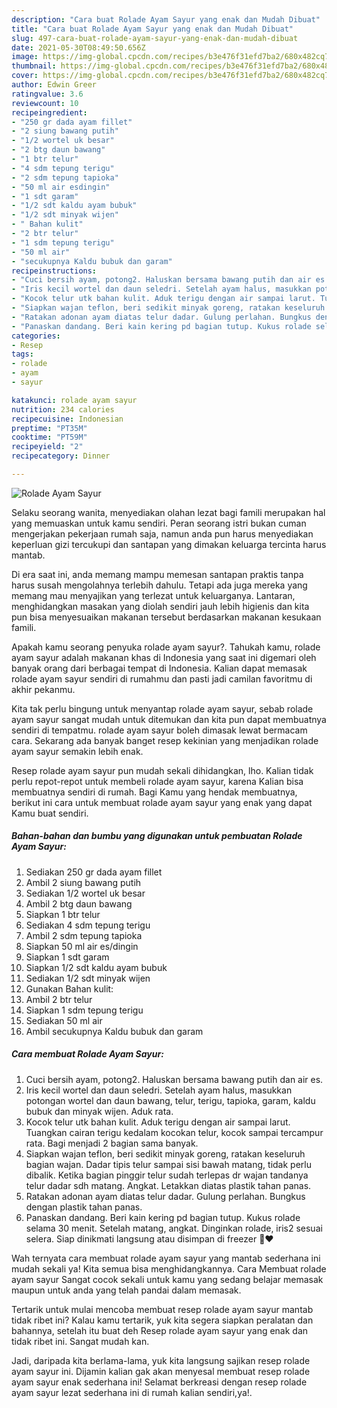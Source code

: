 ```yaml
---
description: "Cara buat Rolade Ayam Sayur yang enak dan Mudah Dibuat"
title: "Cara buat Rolade Ayam Sayur yang enak dan Mudah Dibuat"
slug: 497-cara-buat-rolade-ayam-sayur-yang-enak-dan-mudah-dibuat
date: 2021-05-30T08:49:50.656Z
image: https://img-global.cpcdn.com/recipes/b3e476f31efd7ba2/680x482cq70/rolade-ayam-sayur-foto-resep-utama.jpg
thumbnail: https://img-global.cpcdn.com/recipes/b3e476f31efd7ba2/680x482cq70/rolade-ayam-sayur-foto-resep-utama.jpg
cover: https://img-global.cpcdn.com/recipes/b3e476f31efd7ba2/680x482cq70/rolade-ayam-sayur-foto-resep-utama.jpg
author: Edwin Greer
ratingvalue: 3.6
reviewcount: 10
recipeingredient:
- "250 gr dada ayam fillet"
- "2 siung bawang putih"
- "1/2 wortel uk besar"
- "2 btg daun bawang"
- "1 btr telur"
- "4 sdm tepung terigu"
- "2 sdm tepung tapioka"
- "50 ml air esdingin"
- "1 sdt garam"
- "1/2 sdt kaldu ayam bubuk"
- "1/2 sdt minyak wijen"
- " Bahan kulit"
- "2 btr telur"
- "1 sdm tepung terigu"
- "50 ml air"
- "secukupnya Kaldu bubuk dan garam"
recipeinstructions:
- "Cuci bersih ayam, potong2. Haluskan bersama bawang putih dan air es."
- "Iris kecil wortel dan daun seledri. Setelah ayam halus, masukkan potongan wortel dan daun bawang, telur, terigu, tapioka, garam, kaldu bubuk dan minyak wijen. Aduk rata."
- "Kocok telur utk bahan kulit. Aduk terigu dengan air sampai larut. Tuangkan cairan terigu kedalam kocokan telur, kocok sampai tercampur rata. Bagi menjadi 2 bagian sama banyak."
- "Siapkan wajan teflon, beri sedikit minyak goreng, ratakan keseluruh bagian wajan. Dadar tipis telur sampai sisi bawah matang, tidak perlu dibalik. Ketika bagian pinggir telur sudah terlepas dr wajan tandanya telur dadar sdh matang. Angkat. Letakkan diatas plastik tahan panas."
- "Ratakan adonan ayam diatas telur dadar. Gulung perlahan. Bungkus dengan plastik tahan panas."
- "Panaskan dandang. Beri kain kering pd bagian tutup. Kukus rolade selama 30 menit. Setelah matang, angkat. Dinginkan rolade, iris2 sesuai selera. Siap dinikmati langsung atau disimpan di freezer 🧡❤️"
categories:
- Resep
tags:
- rolade
- ayam
- sayur

katakunci: rolade ayam sayur 
nutrition: 234 calories
recipecuisine: Indonesian
preptime: "PT35M"
cooktime: "PT59M"
recipeyield: "2"
recipecategory: Dinner

---
```



![Rolade Ayam Sayur](https://img-global.cpcdn.com/recipes/b3e476f31efd7ba2/680x482cq70/rolade-ayam-sayur-foto-resep-utama.jpg)

Selaku seorang wanita, menyediakan olahan lezat bagi famili merupakan hal yang memuaskan untuk kamu sendiri. Peran seorang istri bukan cuman mengerjakan pekerjaan rumah saja, namun anda pun harus menyediakan keperluan gizi tercukupi dan santapan yang dimakan keluarga tercinta harus mantab.

Di era  saat ini, anda memang mampu memesan santapan praktis tanpa harus susah mengolahnya terlebih dahulu. Tetapi ada juga mereka yang memang mau menyajikan yang terlezat untuk keluarganya. Lantaran, menghidangkan masakan yang diolah sendiri jauh lebih higienis dan kita pun bisa menyesuaikan makanan tersebut berdasarkan makanan kesukaan famili. 



Apakah kamu seorang penyuka rolade ayam sayur?. Tahukah kamu, rolade ayam sayur adalah makanan khas di Indonesia yang saat ini digemari oleh banyak orang dari berbagai tempat di Indonesia. Kalian dapat memasak rolade ayam sayur sendiri di rumahmu dan pasti jadi camilan favoritmu di akhir pekanmu.

Kita tak perlu bingung untuk menyantap rolade ayam sayur, sebab rolade ayam sayur sangat mudah untuk ditemukan dan kita pun dapat membuatnya sendiri di tempatmu. rolade ayam sayur boleh dimasak lewat bermacam cara. Sekarang ada banyak banget resep kekinian yang menjadikan rolade ayam sayur semakin lebih enak.

Resep rolade ayam sayur pun mudah sekali dihidangkan, lho. Kalian tidak perlu repot-repot untuk membeli rolade ayam sayur, karena Kalian bisa membuatnya sendiri di rumah. Bagi Kamu yang hendak membuatnya, berikut ini cara untuk membuat rolade ayam sayur yang enak yang dapat Kamu buat sendiri.

<!--inarticleads1-->

##### Bahan-bahan dan bumbu yang digunakan untuk pembuatan Rolade Ayam Sayur:

1. Sediakan 250 gr dada ayam fillet
1. Ambil 2 siung bawang putih
1. Sediakan 1/2 wortel uk besar
1. Ambil 2 btg daun bawang
1. Siapkan 1 btr telur
1. Sediakan 4 sdm tepung terigu
1. Ambil 2 sdm tepung tapioka
1. Siapkan 50 ml air es/dingin
1. Siapkan 1 sdt garam
1. Siapkan 1/2 sdt kaldu ayam bubuk
1. Sediakan 1/2 sdt minyak wijen
1. Gunakan  Bahan kulit:
1. Ambil 2 btr telur
1. Siapkan 1 sdm tepung terigu
1. Sediakan 50 ml air
1. Ambil secukupnya Kaldu bubuk dan garam




<!--inarticleads2-->

##### Cara membuat Rolade Ayam Sayur:

1. Cuci bersih ayam, potong2. Haluskan bersama bawang putih dan air es.
1. Iris kecil wortel dan daun seledri. Setelah ayam halus, masukkan potongan wortel dan daun bawang, telur, terigu, tapioka, garam, kaldu bubuk dan minyak wijen. Aduk rata.
1. Kocok telur utk bahan kulit. Aduk terigu dengan air sampai larut. Tuangkan cairan terigu kedalam kocokan telur, kocok sampai tercampur rata. Bagi menjadi 2 bagian sama banyak.
1. Siapkan wajan teflon, beri sedikit minyak goreng, ratakan keseluruh bagian wajan. Dadar tipis telur sampai sisi bawah matang, tidak perlu dibalik. Ketika bagian pinggir telur sudah terlepas dr wajan tandanya telur dadar sdh matang. Angkat. Letakkan diatas plastik tahan panas.
1. Ratakan adonan ayam diatas telur dadar. Gulung perlahan. Bungkus dengan plastik tahan panas.
1. Panaskan dandang. Beri kain kering pd bagian tutup. Kukus rolade selama 30 menit. Setelah matang, angkat. Dinginkan rolade, iris2 sesuai selera. Siap dinikmati langsung atau disimpan di freezer 🧡❤️




Wah ternyata cara membuat rolade ayam sayur yang mantab sederhana ini mudah sekali ya! Kita semua bisa menghidangkannya. Cara Membuat rolade ayam sayur Sangat cocok sekali untuk kamu yang sedang belajar memasak maupun untuk anda yang telah pandai dalam memasak.

Tertarik untuk mulai mencoba membuat resep rolade ayam sayur mantab tidak ribet ini? Kalau kamu tertarik, yuk kita segera siapkan peralatan dan bahannya, setelah itu buat deh Resep rolade ayam sayur yang enak dan tidak ribet ini. Sangat mudah kan. 

Jadi, daripada kita berlama-lama, yuk kita langsung sajikan resep rolade ayam sayur ini. Dijamin kalian gak akan menyesal membuat resep rolade ayam sayur enak sederhana ini! Selamat berkreasi dengan resep rolade ayam sayur lezat sederhana ini di rumah kalian sendiri,ya!.

